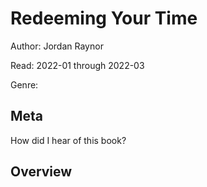 # Redeeming Your Time

Author: Jordan Raynor

Read: 2022-01 through 2022-03

Genre:

## Meta

How did I hear of this book?

## Overview
